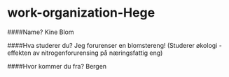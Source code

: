 # work-organization-Hege
####Name?
Kine Blom

####Hva studerer du?
Jeg forurenser en blomstereng!
(Studerer økologi - effekten av nitrogenforurensing på næringsfattig eng)

####Hvor kommer du fra?
Bergen

